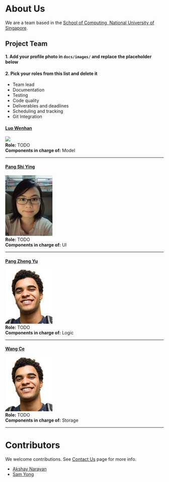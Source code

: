 # About Us

We are a team based in the [School of Computing, National University of Singapore](http://www.comp.nus.edu.sg).

## Project Team

#### 1. Add your profile photo in `docs/images/` and replace the placeholder below

#### 2. Pick your roles from this list and delete it
 * Team lead
 * Documentation
 * Testing
 * Code quality
 * Deliverables and deadlines
 * Scheduling and tracking
 * Git Integration

#### [Luo Wenhan](http://github.com/FausticSun)
<img src="images/wenhan.png" width="150"> <br>
**Role:** TODO <br>
**Components in charge of:** Model <br>

-----

#### [Pang Shi Ying](http://github.com/invisidark)
<img src="images/shiying.png" width="150"> <br>
**Role:** TODO <br>
**Components in charge of:** UI <br>

-----

#### [Pang Zheng Yu](http://github.com/pzyu)
<img src="images/profile.png" width="150"> <br>
**Role:** TODO <br>
**Components in charge of:** Logic <br>

-----

#### [Wang Ce](https://github.com/wangce94)
<img src="images/profile.png" width="150"> <br>
**Role:** TODO <br>
**Components in charge of:** Storage <br>

 -----

# Contributors

We welcome contributions. See [Contact Us](ContactUs.md) page for more info.

* [Akshay Narayan](https://github.com/se-edu/addressbook-level4/pulls?q=is%3Apr+author%3Aokkhoy)
* [Sam Yong](https://github.com/se-edu/addressbook-level4/pulls?q=is%3Apr+author%3Amauris)
